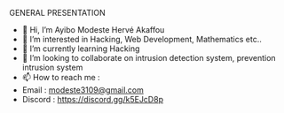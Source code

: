 GENERAL PRESENTATION


- 👋 Hi, I’m Ayibo Modeste Hervé Akaffou
- 👀 I’m interested in Hacking, Web Development, Mathematics etc..
- 🌱 I’m currently learning Hacking
- 💞️ I’m looking to collaborate on intrusion detection system, prevention intrusion system
- 📫 How to reach me : 
-   Email :  modeste3109@gmail.com
-   Discord : https://discord.gg/k5EJcD8p

<!---
modesteakaffou/modesteakaffou is a ✨ special ✨ repository because its `README.md` (this file) appears on your GitHub profile.
You can click the Preview link to take a look at your changes.
--->
